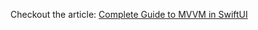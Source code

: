 Checkout the article: [Complete Guide to MVVM in SwiftUI](https://www.swiftanytime.com/blog/mvvm-in-swiftui)
